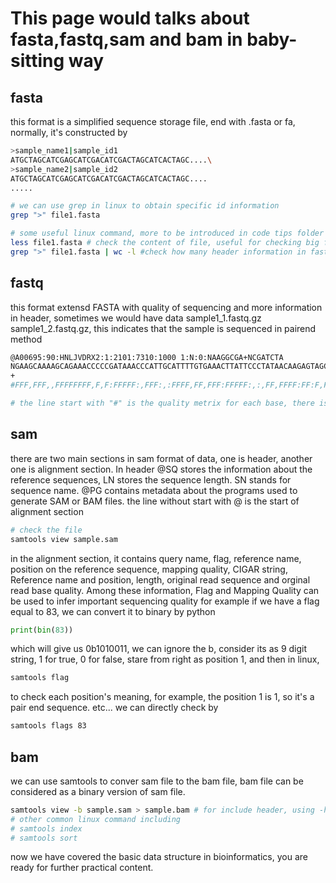 # This page would talks about fasta,fastq,sam and bam in baby-sitting way
## fasta
this format is a simplified sequence storage file, end with .fasta or fa, normally, it's constructed by
```bash
>sample_name1|sample_id1
ATGCTAGCATCGAGCATCGACATCGACTAGCATCACTAGC....\
>sample_name2|sample_id2
ATGCTAGCATCGAGCATCGACATCGACTAGCATCACTAGC....
.....

# we can use grep in linux to obtain specific id information
grep ">" file1.fasta

# some useful linux command, more to be introduced in code tips folder
less file1.fasta # check the content of file, useful for checking big file as it shows in pages
grep ">" file1.fasta | wc -l #check how many header information in fasta file
```

## fastq
this format extensd FASTA with quality of sequencing and more information in header, sometimes we would have data
sample1_1.fastq.gz  sample1_2.fastq.gz, this indicates that the sample is sequenced in pairend method
```bash
@A00695:90:HNLJVDRX2:1:2101:7310:1000 1:N:0:NAAGGCGA+NCGATCTA
NGAAGCAAAAGCAGAAACCCCCGATAAACCCATTGCATTTTGTGAAACTTATTCCCTATAACAAGAGTAGCACGGGAAAGACTGGCCCCCATGAGTCAATTACCTCCCCCTGGGTCCCTCCCACAACATGTGGAAATTCTGGGACATACA
+
#FFF,FFF,,FFFFFFFF,F,F:FFFFF:,FFF:,:FFFF,FF,FFF:FFFFF:,:,FF,FFFF:FF:F,FFF,FFFFFFFF:F,FFFF,F,,F:,FFF:,F,,FFF:,::F,FFF:FF:FFFFFFFFF,,::FFF,::F,F,F,F::,F

# the line start with "#" is the quality metrix for each base, there is a table in this website:https://help.basespace.illumina.com/files-used-by-basespace/quality-scores

```

## sam
there are two main sections in sam format of data, one is header, another one is alignment section. In header
@SQ stores the information about the reference sequences, LN stores the sequence length. SN stands for sequence name.
@PG contains metadata about the programs used to generate SAM or BAM files.
the line without start with @ is the start of alignment section

```bash
# check the file
samtools view sample.sam
```
in the alignment section, it contains query name, flag, reference name, position on the reference sequence, mapping quality, CIGAR string, Reference name and position, length, original read sequence and orginal read base quality.
Among these information, Flag and Mapping Quality can be used to infer important sequencing quality
for example if we have a flag equal to 83, we can convert it to binary by python
```python
print(bin(83))
```
which will give us 0b1010011, we can ignore the b, consider its as 9 digit string, 1 for true, 0 for false,
stare from right as position 1, and then in linux,
```bash
samtools flag
```
to check each position's meaning, for example, the position 1 is 1, so it's a pair end sequence. etc...
we can directly check by
```bash
samtools flags 83
```
## bam
we can use samtools to conver sam file to the bam file, bam file can be considered as a binary version of sam file.
```bash
samtools view -b sample.sam > sample.bam # for include header, using -h
# other common linux command including
# samtools index
# samtools sort
```
now we have covered the basic data structure in bioinformatics, you are ready for further practical content.


